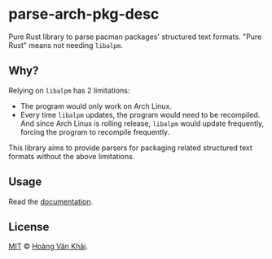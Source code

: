 # parse-arch-pkg-desc

Pure Rust library to parse pacman packages' structured text formats. "Pure Rust" means not needing `libalpm`.

## Why?

Relying on `libalpm` has 2 limitations:
* The program would only work on Arch Linux.
* Every time `libalpm` updates, the program would need to be recompiled. And since Arch Linux is rolling release, `libalpm` would update frequently, forcing the program to recompile frequently.

This library aims to provide parsers for packaging related structured text formats without the above limitations.

## Usage

Read the [documentation](https://docs.rs/parse-arch-pkg-desc).

## License

[MIT](https://github.com/KSXGitHub/parse-arch-pkg-desc/blob/master/LICENSE.md) © [Hoàng Văn Khải](https://github.com/KSXGitHub).
